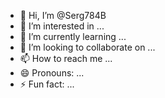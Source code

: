 - 👋 Hi, I’m @Serg784B
- 👀 I’m interested in ...
- 🌱 I’m currently learning ...
- 💞️ I’m looking to collaborate on ...
- 📫 How to reach me ...
- 😄 Pronouns: ...
- ⚡ Fun fact: ...

<!---
Serg784B/Serg784B is a ✨ special ✨ repository because its `README.md` (this file) appears on your GitHub profile.
You can click the Preview link to take a look at your changes.
--->
